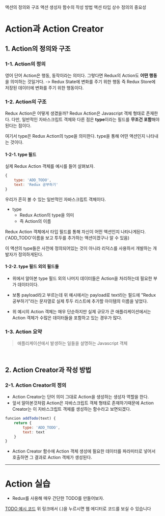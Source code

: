 

액션의 정의와 구조
액션 생성자 함수의 작성 방법
액션 타입 상수 정의의 중요성

# Action과 Action Creator

## 1. Action의 정의와 구조
### 1-1. Action의 정의

영어 단어 Action은 행동, 동작이라는 의미다.
그렇다면 Redux의 Action도 **어떤 행동**을 의미하는 것일거다.
-> Redux State에 변화를 주기 위한 행동
즉 Redux Store에 저장된 데이터에 변화를 주기 위한 행동이다.

### 1-2. Action의 구조

Redux Action은 어떻게 생겼을까?
Redux Action은 Javascript 객체 형태로 존재한다.
다만, 일반적인 자바스크립트 객체와 다른 점은 **type**이라는 필드를 **무조건 포함**해야된다는 점이다.

여기서 type은 Redux Action의 type을 의미한다.
type을 통해 어떤 액션인지 나타내는 것이다.



#### 1-2-1. type 필드
실제 Redux Action 객체를 예시를 들어 살펴보자.
```javascript
{
    type: 'ADD_TODO', 
    text: 'Redux 공부하기'
}
```
우리가 흔히 볼 수 있는 일반적인 자바스크립트 객체이다.
+ type
  + Redux Action의 type을 의미
  + 즉 Action의 이름

Redux Action 객체에서 타입 필드를 통해 자신이 어떤 액션인지 나타나게된다.('ADD_TODO'이름을 보고 투두를 추가하는 액션이겠구나 알 수 있음)

이 액션의 type들은 사전에 정의되어있는 것이 아니라 리덕스를 사용하서 개발하는 개발자가 정의하게된다.

#### 1-2-2. type 필드 외의 필드들

+ 위에서 알아본 type 필드 외의 나머지 데이터들은 Action을 처리하는데 필요한 부가 데이터이다. 
+ 보통 payload라고 부르는데 위 예시에서는 payload로 text라는 필드에 "Redux 공부하기"라는 문자열로 실제 투두 리스트에 추가할 아이템의 이름을 넣었다.

+ 위 예시의 Action 객체는 매우 단순하지만 실제 규모가 큰 애플리케이션에서는 Action 객체가 수많은 데이터들을 포함하고 있는 경우가 많다.

### 1-3. Action 요약

> 애플리케이션에서 발생하는 일들을 설명하는 Javascript 객체



</br>


## 2. Action Creator과 작성 방법

### 2-1. Action Creator의 정의

+ Action Creator는 단어 의미 그대로 Action을 생성하는 생성자 역할을 한다.
+ 앞서 알아본것처럼 Action은 자바스크립트 객체 형태로 존재하기때문에 Action Creator는 이 자바스크립트 객체를 생성하는 함수라고 보면되겠다.

```javascript
funcion addTodo(text) {
    return {
        type: 'ADD_TODO',
        text: text
    }
}
```

+ Action Creator 함수에 Action 객체 생성에 필요한 데이터를 파라미터로 넣어서 호출하면 그 결과로 Action 객체가 생성된다.


---
# Action 실습
+ Redux를 사용해 매우 간단한 TODO를 만들어보자.

[TODO 예시 코드](https://github.com/0jenn0/redux-study-todo)
위 링크에서 (.)을 누르시면 웹 에디터로 코드를 보실 수 있습니다